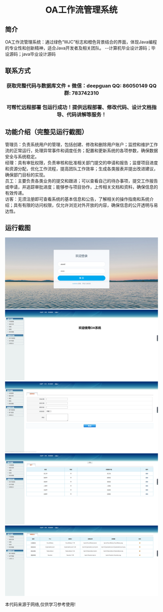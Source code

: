 <p><h1 align="center">OA工作流管理系统</h1></p>

## 简介
OA工作流管理系统：通过绿色“WJC”标志和橙色背景结合的界面，体现Java编程的专业性和创新精神，适合Java开发者及相关团队。    --计算机毕业设计源码；毕设源码；java毕业设计源码


## 联系方式
<p><h3 align="center">获取完整代码与数据库文件 + 微信：deepguan QQ: 86050149 QQ群: 783742310</h3></p>
<p><h3 align="center">可帮忙远程部署 包运行成功！提供远程部署、修改代码、设计文档指导、代码讲解等服务！</h3></p>

## 功能介绍（完整见运行截图）
管理员：负责系统用户的管理，包括创建、修改和删除用户账户；监控和维护工作流的正常运行，处理异常事件和调度任务；配置和更新系统的各项参数，确保数据安全与系统稳定。  
经理：具有审批权限，负责审核和批准相关部门提交的申请和报告；监督项目进度和资源分配，优化工作流程，提高团队工作效率；生成各类报表并提出改进建议，确保部门目标的实现。  
员工：主要负责各类业务的提交和跟进；可以查看自己的待办事项，提交工作报告或申请，并追踪审批进度；能够参与项目协作，上传相关文档和资料，确保信息的有效传递。  
访客：无须注册即可查看系统的基本信息和公告，了解相关的操作指南和系统介绍；具有有限的访问权限，仅允许浏览对外开放的内容，确保信息的公开透明与易达性。


## 运行截图
![](imgs/588112-20220320174225073-1760151015.png)
![](imgs/588112-20220611163012085-1894789993.png)
![](imgs/588112-20220611163017902-2138272070.png)
![](imgs/588112-20220611163021913-946656321.png)
![](imgs/588112-20220611163025851-1333241973.png)

<p>本代码来源于网络,仅供学习参考使用!</p>

